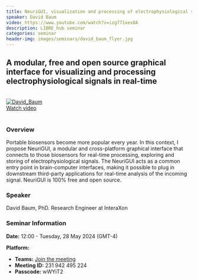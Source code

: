 ```yaml
---
title: NeuriGUI, visualization and processing of electrophysiological signals in real-time
speaker: David Baum
video: https://www.youtube.com/watch?v=izg771xex8A
description: LIBRE_hub seminar
categories: seminar
header-img: images/seminars/david_baum_flyer.jpg
---
```


## A modular, free and open source graphical interface for visualizing and processing electrophysiological signals in real-time

<br>

<div class="thumbnail-container">
  <a href="https://www.youtube.com/watch?v=izg771xex8A">
    <img class="thumbnail" src="http://img.youtube.com/vi/izg771xex8A/0.jpg" alt="David_Baum">
    <div class="overlay">
      <span class="text">Watch video</span>
    </div>
  </a>
</div>

<br>

### Overview
Portable biosensors become more popular every year. In this context, I propose NeuriGUI, a modular and cross-platform graphical interface that connects to those biosensors for real-time processing, exploring and storing of electrophysiological signals. The NeuriGUI acts as a common entry point in brain-computer interfaces, making it possible to plug in downstream third-party applications for real-time analysis of the incoming signal. NeuriGUI is 100% free and open source.

### Speaker
David Baum, PhD. Research Engineer at InteraXon

### Seminar Information

**Date:** 12:00 - Tuesday, 28 May 2024 (GMT-4)

**Platform:**
- **Teams:** [Join the meeting](https://teams.microsoft.com/l/meetup-join/19%3ameeting_NWMxMWI3YjgtZTE1ZC00ZTU2LTk4NmMtYzRhMmY5M2U5ZjA2%40thread.v2/0?context=%7b%22Tid%22%3a%225ff5d9fa-f83f-4ac1-a4d2-eb48ea0a00d2%22%2c%22Oid%22%3a%2239ac301c-c2f5-4708-bee1-4b229c4e5b97%22%7d)
- **Meeting ID:** 231 942 495 224
- **Passcode:** wWYiT2
